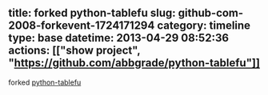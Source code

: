 title: forked python-tablefu
slug: github-com-2008-forkevent-1724171294
category: timeline
type: base
datetime: 2013-04-29 08:52:36
actions: [["show project", "https://github.com/abbgrade/python-tablefu"]]
---
forked [python-tablefu](https://github.com/eyeseast/python-tablefu)

